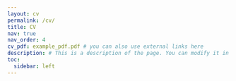 ```yaml
---
layout: cv
permalink: /cv/
title: CV
nav: true
nav_order: 4
cv_pdf: example_pdf.pdf # you can also use external links here
description: # This is a description of the page. You can modify it in '_pages/cv.md'. You can also change or remove the top pdf download button.
toc:
  sidebar: left
---
```

